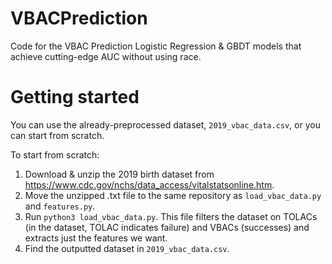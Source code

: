 # VBACPrediction
Code for the VBAC Prediction Logistic Regression &amp; GBDT models that achieve cutting-edge AUC without using race.

# Getting started
You can use the already-preprocessed dataset, ```2019_vbac_data.csv```, or you can start from scratch.

To start from scratch:

1. Download & unzip the 2019 birth dataset from https://www.cdc.gov/nchs/data_access/vitalstatsonline.htm.
2. Move the unzipped .txt file to the same repository as ```load_vbac_data.py``` and ```features.py```.
3. Run ```python3 load_vbac_data.py```. This file filters the dataset on TOLACs (in the dataset, TOLAC indicates failure) and VBACs (successes) and extracts just the features we want.
4. Find the outputted dataset in ```2019_vbac_data.csv```.

